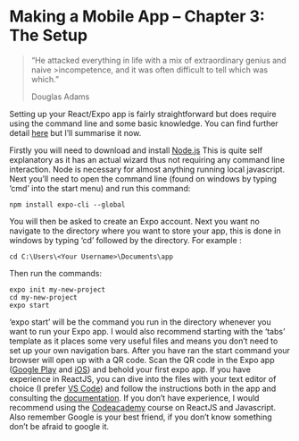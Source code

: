 # Making a Mobile App – Chapter 3: The Setup


>“He attacked everything in life with a mix of extraordinary genius and naive >incompetence, and it was often difficult to tell which was which.”
>
>Douglas Adams

Setting up your React/Expo app is fairly straightforward but does require using the command line and some basic knowledge. You can find further detail [here](https://expo.io/learn) but I’ll summarise it now.

Firstly you will need to download and install [Node.js](https://nodejs.org/en/) This is quite self explanatory as it has an actual wizard thus not requiring any command line interaction. Node is necessary for almost anything running local javascript. Next you’ll need to open the command line (found on windows by typing ‘cmd’ into the start menu) and run this command:

```console
npm install expo-cli --global
```

You will then be asked to create an Expo account. Next you want no navigate to the directory where you want to store your app, this is done in windows by typing ‘cd’ followed by the directory. For example :

```console
cd C:\Users\<Your Username>\Documents\app
```

Then run the commands:

```console
expo init my-new-project
cd my-new-project
expo start
```

‘expo start’ will be the command you run in the directory whenever you want to run your Expo app. I would also recommend starting with the ‘tabs’ template as it places some very useful files and means you don’t need to set up your own navigation bars. After you have ran the start command your browser will open up with a QR code. Scan the QR code in the Expo app ([Google Play](https://play.google.com/store/apps/details?id=host.exp.exponent&hl=en_GB) and [iOS](https://itunes.apple.com/us/app/expo-client/id982107779?mt=8)) and behold your first expo app. If you have experience in ReactJS, you can dive into the files with your text editor of choice (I prefer [VS Code](https://code.visualstudio.com/)) and follow the instructions both in the app and consulting the [documentation](https://docs.expo.io/versions/v31.0.0/workflow/up-and-running).  If you don’t have experience, I would recommend using the [Codeacademy](https://www.codecademy.com/learn) course on ReactJS and Javascript. Also remember Google is your best friend, if you don’t know something don’t be afraid to google it.
